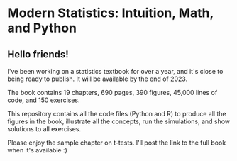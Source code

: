 # Modern Statistics: Intuition, Math, and Python

## Hello friends!

I've been working on a statistics textbook for over a year, and it's close to being ready to publish. It will be available by the end of 2023.

The book contains 19 chapters, 690 pages, 390 figures, 45,000 lines of code, and 150 exercises.

This repository contains all the code files (Python and R) to produce all the figures in the book, illustrate all the concepts, run the simulations, and show solutions to all exercises.

Please enjoy the sample chapter on t-tests. I'll post the link to the full book when it's available :)
